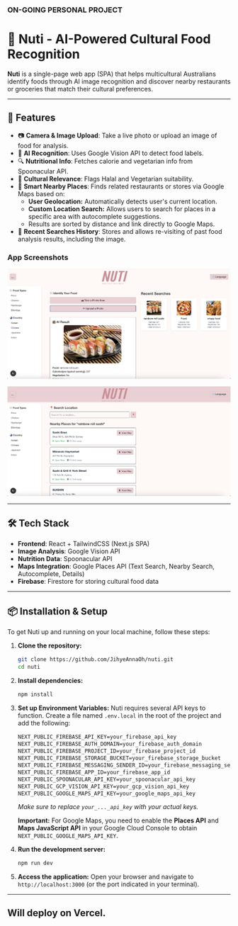 ### ON-GOING PERSONAL PROJECT ###

# 🥗 Nuti - AI-Powered Cultural Food Recognition

**Nuti** is a single-page web app (SPA) that helps multicultural Australians identify foods through AI image recognition and discover nearby restaurants or groceries that match their cultural preferences.

---

## 🚀 Features

- 📷 **Camera & Image Upload**: Take a live photo or upload an image of food for analysis.
- 🧠 **AI Recognition**: Uses Google Vision API to detect food labels.
- 🔍 **Nutritional Info**: Fetches calorie and vegetarian info from Spoonacular API.
- 🕌 **Cultural Relevance**: Flags Halal and Vegetarian suitability.
- 📍 **Smart Nearby Places**: Finds related restaurants or stores via Google Maps based on:
    - **User Geolocation:** Automatically detects user's current location.
    - **Custom Location Search:** Allows users to search for places in a specific area with autocomplete suggestions.
    - Results are sorted by distance and link directly to Google Maps.
- 🔄 **Recent Searches History**: Stores and allows re-visiting of past food analysis results, including the image.

### App Screenshots

![Nuti Homepage Screenshot 1](public/images/Screenshot_home1.png)

![Nuti Homepage Screenshot 2](public/images/Screenshot_home2.png)

---

## 🛠️ Tech Stack

- **Frontend**: React + TailwindCSS (Next.js SPA)
- **Image Analysis**: Google Vision API
- **Nutrition Data**: Spoonacular API
- **Maps Integration**: Google Places API (Text Search, Nearby Search, Autocomplete, Details)
- **Firebase**: Firestore for storing cultural food data

---

## 📦 Installation & Setup

To get Nuti up and running on your local machine, follow these steps:

1.  **Clone the repository:**
    ```bash
    git clone https://github.com/JihyeAnnaOh/nuti.git
    cd nuti
    ```

2.  **Install dependencies:**
    ```bash
    npm install
    ```

3.  **Set up Environment Variables:**
    Nuti requires several API keys to function. Create a file named `.env.local` in the root of the project and add the following:

    ```
    NEXT_PUBLIC_FIREBASE_API_KEY=your_firebase_api_key
    NEXT_PUBLIC_FIREBASE_AUTH_DOMAIN=your_firebase_auth_domain
    NEXT_PUBLIC_FIREBASE_PROJECT_ID=your_firebase_project_id
    NEXT_PUBLIC_FIREBASE_STORAGE_BUCKET=your_firebase_storage_bucket
    NEXT_PUBLIC_FIREBASE_MESSAGING_SENDER_ID=your_firebase_messaging_sender_id
    NEXT_PUBLIC_FIREBASE_APP_ID=your_firebase_app_id
    NEXT_PUBLIC_SPOONACULAR_API_KEY=your_spoonacular_api_key
    NEXT_PUBLIC_GCP_VISION_API_KEY=your_gcp_vision_api_key
    NEXT_PUBLIC_GOOGLE_MAPS_API_KEY=your_google_maps_api_key
    ```
    *Make sure to replace `your_..._api_key` with your actual keys.*
    
    **Important:** For Google Maps, you need to enable the **Places API** and **Maps JavaScript API** in your Google Cloud Console to obtain `NEXT_PUBLIC_GOOGLE_MAPS_API_KEY`.

4.  **Run the development server:**
    ```bash
    npm run dev
    ```

5.  **Access the application:**
    Open your browser and navigate to `http://localhost:3000` (or the port indicated in your terminal).

---

## Will deploy on Vercel. 